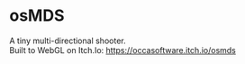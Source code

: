 # osMDS
 A tiny multi-directional shooter. \
 Built to WebGL on Itch.Io: https://occasoftware.itch.io/osmds
